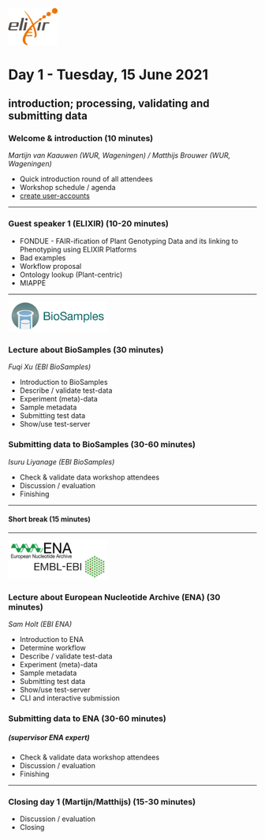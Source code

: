 
<img src="images/logo_elixir.png" width="100">

# Day 1 - Tuesday, 15 June 2021
## introduction; processing, validating and submitting data


### Welcome & introduction (10 minutes)
*Martijn van Kaauwen (WUR, Wageningen) / Matthijs Brouwer (WUR, Wageningen)*
* Quick introduction round of all attendees
* Workshop schedule / agenda
* [create user-accounts](https://ena-docs.readthedocs.io/en/latest/submit/general-guide/registration.html)

***
### Guest speaker 1 (__ELIXIR__) (10-20 minutes)
* FONDUE - FAIR-ification of Plant Genotyping Data and its linking to Phenotyping using ELIXIR Platforms
* Bad examples
* Workflow proposal
* Ontology lookup (Plant-centric)
* MIAPPE
***
<img src="images/BioSamples.png" width="200">

### Lecture about __BioSamples__ (30 minutes)
*Fuqi Xu (EBI BioSamples)*
* Introduction to BioSamples
* Describe / validate test-data
* Experiment (meta)-data
* Sample metadata
* Submitting test data
* Show/use test-server 

### Submitting data to __BioSamples__ (30-60 minutes)
*Isuru Liyanage (EBI BioSamples)*
* Check & validate data workshop attendees
* Discussion / evaluation
* Finishing
***
#### Short break (15 minutes)
***
<img src="images/embl_ebi.png" width="200">

###  Lecture about __European Nucleotide Archive__ (__ENA__) (30 minutes)
*Sam Holt (EBI ENA)*
* Introduction to ENA
* Determine workflow
* Describe / validate test-data 
* Experiment (meta)-data
* Sample metadata
* Submitting test data
* Show/use test-server 
* CLI and interactive submission

### Submitting data to __ENA__ (30-60 minutes)
##### (_supervisor ENA expert_)
* Check & validate data workshop attendees
* Discussion / evaluation
* Finishing 
***

### Closing day 1 (Martijn/Matthijs) (15-30 minutes)
* Discussion / evaluation
* Closing
